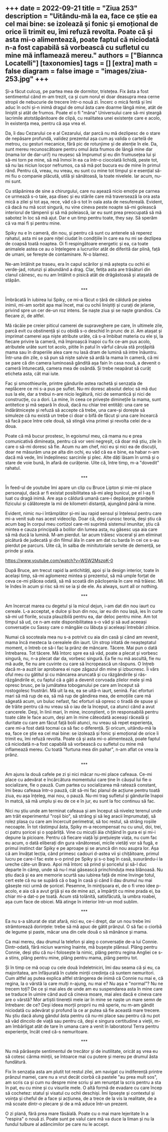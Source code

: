 
+++
date = 2022-09-21
title = "Ziua 253"
description = "Uitându-mă la ea, face ce știe ea cel mai bine: se izolează și fonic și emoțional de orice îi trimit eu, îmi refuză revolta. Poate că și asta mi-o alimentează, poate faptul că niciodată n-a fost capabilă să vorbească cu sufletul cu mine mă inflamează mereu."
authors = ["Biannca Locatelli"]
[taxonomies]
tags = []
[extra]
math = false
diagram = false
image = "images/ziua-253.jpg"
+++
---

Și-a făcut culcuș, pe partea mea de dormitor, tristețea. Fix ăsta a fost sentimentul când m-am trezit, ca și cum norul ei doar deasupra mea cerne stropii de nebucurie de trecere într-o nouă zi. Încerc o mică fentă și îmi aduc în ochi și-n inimă dragul de omul ăsta care doarme lângă mine, atât de liniștit și atât de frumos. Poate el o fi "mâna" Universului care să-mi șteargă lacrimile atotstăpânitoare de clipă, cu realitatea unei existențe care e acolo, în existența mea, pentru că așa vrea el.

Da, îi dau Cezarului ce e al Cezarului, dar parcă nu mă dezlipesc de o stare de nepăsare profundă, validez prezentul așa cum aș valida o cartelă de metrou, cu gesturi mecanice, fără pic de rotunjime și de atenție în ele. Da, sunt mereu recunoscătoare pentru omul ăsta frumos de lângă mine dar (mama lor de dar-uri!) nu reușesc să împrumut și eu din frumusețea lui și să-mi torn pe mine, să mă înmoi în ea ca într-o ciocolată lichidă, peste tot, să nu las niciun locșor nefrumos, ca să mă pot bucura eu de mine în primul rând. Pentru că, vreau, nu vreau, eu sunt cu mine tot timpul și e esențial să-mi fiu o companie plăcută, utilă și sănătoasă, la toate nivelele. Iar acum, nu-mi sunt.

Cu stăpânirea de sine a chirurgului, care nu așează nicio emoție pe carnea ce urmează s-o taie, așa disec și eu stările care mă traversează la ora asta mică a zilei și tot așa, rece, văd că-s tot în oala asta de nesufereală. Evident, că dacă nu mă scot singură, nu vine cineva peste noapte să-mi golească interiorul de tâmpenii și să mă poleiască, iar eu sunt prea preocupată să mă sabotez în loc să mă ajut. Dar e un timp pentru toate, they say. Să sperăm că va mai fi și pentru mine.

Spiky nu e în cameră, din nou, și pentru că sunt cu antenele să reperez rahatul, asta mi se pare nițel ciudat în condițiile în care ea nu mi se dezlipea de coapsă toată noaptea. Oi fi respingătoare energetic și ea, ca toate animalele astea ce au o înțelegere a lucrurilor atât de diferită dar plină, față de umani, se ferește de contaminare. N-o blamez.

Ne-am întâlnit pe traseu, era în capul scărilor și mă aștepta cu ochii ei verde-jad, rotunzi și abundând a drag. Clar, fetița asta are trăsături din clanul câinesc, eu nu am întâlnit o pisică atât de drăgăstoasă și atașată de stăpân.

<p style="text-align: center;">***</p>

Îmbrăcată în iubirea lui Spiky, ce mi-a făcut o țâră de căldură pe pielea inimii, mi-am sorbit apa mai încet, mai cu ochii liniștiți și curați de jelanie, privind spre un cer de-un roz intens. Se naște ziua și se naște grandios. Ca fiecare zi, de altfel.

Mă râcâie pe creier piticul camerei de supraveghere pe care, în ultimele zile, parcă evit cu obstinență și cu obidă s-o deschid în prunc de zi. Am atașat și imprimat camerei așa niște atribute urâte, că s-a îmbibat materia cu ele și, la fiecare privire la cameră, mă împroașcă înapoi cu fix ce-am pus acolo, atributele urâte sunt tot acolo, pitite în patul în vârful căruia stă proțăpită mama sau în draperiile alea care nu lasă dram de lumină să intre înăuntru. Într-una din zile, o să pun să niște salvie să ardă la mama în cameră, că mi se pare că din camera luminoasă gândită așa fain în casa nouă, a devenit o cameră întunecată, camera mea de osândă. Și trebe neapărat să curăț eticheta asta, cât mai iute.

Fac și smoothieurile, printre gândurile astea rachetă și senzația de neplăcere ce mi s-a pus pe suflet. Nu-mi doresc absolut deloc să mă duc sus la ele, dar a trebui n-are nicio legătură, nici de semantică și nici de construcție, cu a dori. La mine, în ceea ce privește diminețile la mama, sunt antitetice și mă separă în două, dacă nu chiar trei entități: una care se îndărătnicește și refuză să accepte că trebe, una care-și dorește să simuleze că nu există un trebe ci doar o bifă de făcut și una care încearcă să facă pace între cele două, să stingă vina primei și revolta celei de-a doua.

Poate că mă bucur prostesc, în egoismul meu, că mama nu e prea comunicativă dimineața, pentru că vor veni negreșit, că doar mă știu, zile în care o să-mi doresc să fie. Acum nu am chef, nici eu și nici ea de discuții, doar ne măsurăm una pe alta din ochi, eu văd că ea e bine, ea habar n-am dacă mă vede, îmi îndeplinesc sarcinile și plec. Alte dăți lăsam în urmă și o stare de voie bună, în afară de curățenie. Uite că, între timp, m-a "dovedit" rahatul.

<p style="text-align: center;">***</p>

În feed-ul de youtube îmi apare un clip cu Bruce Lipton și mie-mi place personajul, dacă ar fi existat posibilitatea să-mi aleg bunicul, pe el l-aș fi luat cu dragă inimă. Are așa o căldură umană care-i depășește granițele fizicului și călătorește la mii de kilometri distanță, ajungând până la mine.

Evident, nimic nu-i întâmplător și-mi iau rapid sensul și înțelesul pentru care mi-a venit sub nas acest videoclip. Doar că, deși cunosc teoria, deși știu că acum bag în corpul meu cortizol care-mi suprimă sistemul imunitar, știu că mintea e cauza principală a bolilor din lumea asta, nu găsesc ușa aia care să mă ducă la lumină. M-am pierdut. Iar acum trăiesc visceral și am eliminat picătură de judecată și din filmul ăla în care am dat cu barda în cei ce s-au pierdut pe parcurs. Uite că, în salba de minitutoriale servite de demență, se prinde și asta.

<a href="https://www.youtube.com/watch?v=WSW2MszpK-0" target="_blank">https://www.youtube.com/watch?v=WSW2MszpK-0</a>

După Bruce, am trecut rapid la antichități, apoi și la design interior, toate în același timp, să-mi aglomerez mintea și prezentul, să mă umple forțat de ceva ce-mi plăcea odată, să mă scoată din pâcloșenia în care mă trăiesc. Mi le îndes în acum și risc să mi se ia și de ele. As always, sunt all or nothing.

<p style="text-align: center;">***</p>

Am încercat marea cu degetul și la micul dejun, i-am dat din nou iaurt cu cereale. L-a acceptat, e dulce și bun din nou, iar eu din nou lașă, ies în curte să-mi ud florile, scuza plauzibilă pentru ea, dar deloc pentru mine. Am tot timpul să ud, ce n-am este disponibilitatea s-o văd și să aud aceeași conversație cu Sassy care o mângâie cu lăbuța și aceleași întrebări zilnice.

Numai că socoteala mea nu s-a potrivit cu aia din casă și când am revenit, mama încă mesteca la cerealele din iaurt. Un strop iritată de neașteptatul moment, o întreb ce să-i fac la prânz de mâncare. Tăcere. Mai pun o dată întrebarea. Tot tăcere. Mă întorc spre ea să văd, poate a plecat și vorbesc singură, nu, n-a plecat dar da, vorbesc singură. Ea fie nu mă ascultă, fie nu mă aude, fie nu are cuvinte cu care să încropească un răspuns. O întreb dacă m-a auzit iar aprobarea ei rupe zăgazul din mine și izbucnesc. Îi vărs oful meu cu gătitul și cu mâncarea aruncată și cu răzgândirile și răs-răzgândirile ei, cu faptul că a găti a devenit corvoada zilelor mele și mă opresc brusc, pe la jumătatea toboganului pe care am început să rostogolesc frustrări. Mă uit la ea, ea se uită-n iaurt, senină. Fac eforturi mari să mă rup de ea, să mă rup de gândirea mea, de emoțiile care mă săgeată acum, un buluc nefast, fac eforturi să opresc o tiradă de spuse și de trăite pentru că nu vreau să o iau de la început, ca atunci când a avut cancerele. Deși, în linii mari, în mine, inconștient, o țin responsabilă pentru toate câte le face acum, deși am în mine câteodată aceeași răceală și duritate cu care am făcut față bolii atunci, nu vreau să repet experiența, care mi-a fost dată tocmai ca să fac o diferență. Și oricum, uitându-mă la ea, face ce știe ea cel mai bine: se izolează și fonic și emoțional de orice îi trimit eu, îmi refuză revolta. Poate că și asta mi-o alimentează, poate faptul că niciodată n-a fost capabilă să vorbească cu sufletul cu mine mă inflamează mereu. Cu toată "furtuna mea din pahar", n-am aflat ce vrea la prânz.

<p style="text-align: center;">***</p>

Am ajuns la două cafele pe zi și nici măcar nu-mi place cafeaua. Ce-mi place cu adevărat e încărcătura momentului care ține în căușul lui fie o socializare, fie o pauză. Cum partea cu socializarea mă ratează constant, îmi beau cafeaua într-o pauză, cât să-mi fac planul de acțiune pentru toată ziua, eu așa înțeleg, mai nou, o pauză. Nu-mi trag sufletul și gândurile înapoi în matcă, să mă umplu și eu de ce e în jur, eu sunt la foc continuu să fac.

Nici nu știu unde am terminat cafeaua și am început să nivelez terenul unde am trăit experimentul "roșii bio", să strâng și să leg aracii împrumutați, să rolez plasa cu care am încercuit perimetral, să toc restul, să strâng roșiile necoapte. În tot răstimpul ăsta, Spiky m-a recompensat nu cu unul, doi, trei, ci patru șoricei și o șopârliță. Vine cu micuții ăia chițăind în gura ei și mi-i depune la picioare. Pentru că fiecare viață își prețuiește viața, nu cum fac eu acum, o dată eliberați din gura vânătoresei, micile vietăți vor să fugă, e primul instinct dar Spiky e pe aproape și se aruncă din nou asupra lor. Așa că am învățat lecția, când primesc cadouri d-astea vii și chițăitoare, primul lucru pe care-l fac este s-o prind pe Spiky și s-o bag în casă, susurându-i la ureche câte-un Bravo. Apoi mă întorc să prind și șoricelul și să-l duc departe în câmp, unde să nu-l mai găsească princhinduța mea blănoasă. Nu știu dacă și ea are memorie scurtă sau iubirea față de mine învinge totul, cert este că nu se supără că o bag în casă și când îi dau drumul nu mai găsește nici urmă de șoricel. Pesemne, în mințișoara ei, de o fi vreo idee p-acolo, e aia că a avut grijă și ea de mine azi, a împărțit cu mine prada ei, ba chiar mi-a dat-o pe toată. Acum stă tolănită, satisfăcută, la umbra roabei, așa cum face de obicei. Mă atinge în interior într-un mod sublim.

<p style="text-align: center;">***</p>

Ea nu s-a săturat de stat afară, nici eu, ce-i drept, dar un nou trebe îmi strâmtorează dorințele: trebe să mă apuc de gâtit prânzul. O să fac o ciorbă de legume și paste, măcar una din cele două o să mănânce și mama.

Ca mai mereu, dau drumul la telefon și aleg o conversație de-a lui Connie. Dintr-odată, fără niciun warning înainte, mă bușește plânsul. Plâng pentru Connie, deși știu că nu-i folosește la nimic, plâng pentru regina Angliei ce s-a stins, plâng pentru mine, plâng pentru mama, plâng pentru tot.

Și în timp ce mă ocup cu cele două îndeletniciri, îmi dau seama că și eu, ca majoritatea, am înfășurată în cutele minții credința că suntem nemuritori. Cum altfel aș putea explica altfel strângerea de inimă că Connie nu mai e, că regina, la o vârstă la care mulți n-ajung, nu mai e? Nu așa e "normal"? Nu ne trecem toți? De ce și mai ales de unde am eu suspendarea asta în mine care se traduce în uimire când aud că cineva moare, mai ales dacă e cineva care are o vârstă? Mor artiștii tinereții mele iar în mine se naște un mare semn de întrebare: de ce? Deși ideea morții proprii nu mă sperie, nu m-am gândit niciodată cu adevărat și profund la ce ar putea să fie această mare trecere. Nu știu dacă alung gândul ăsta pentru că nu-mi place sau pentru că nu pot să văd dincolo de viață sau pentru că, deși e singura certitudine a vieții, m-am îmbârligat atât de tare în umana care a venit în laboratorul Terra pentru experiențe, încât cred că-s nemuritoare.

<p style="text-align: center;">***</p>

Nu mă părăsește sentimentul de trecător și de inutilitate, oricât aș vrea eu să cotesc cârma minții, se întoarce mai cu putere și mereu pe drumul ăsta fundătură.

Fix în senzația asta am plutit tot restul zilei, am navigat cu indiferență printre prânzul mamei, care nu a vrut decât ciorbă că pastele "au prea mult sos", am scris ca și cum nu despre mine scriu și am renunțat la scris pentru a sta în pat, eu cu mine și cu visurile mele. O altă formă de evadare cu care încep să cochetez: statul și visatul cu ochii deschiși. Îmi lipsește și contextul și voința și cheful de a face și acțiunea, de a trece de la vis la realitate, de a mă scoate dintr-o plecare și de a mă aduce într-un prezent.

O zi plană, fără prea mare fâsâială. Poate cu o mai mare lejeritate în a "respira" o nouă zi. Poate sunt pe valul care mă va duce la liman și nu la fundul tulbure al adâncimilor pe care nu le accept.
